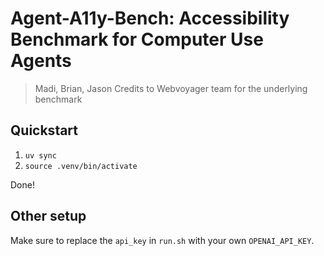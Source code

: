 # Agent-A11y-Bench: Accessibility Benchmark for Computer Use Agents
> Madi, Brian, Jason
> Credits to Webvoyager team for the underlying benchmark

## Quickstart
1. `uv sync`
2. `source .venv/bin/activate`

Done!

## Other setup

Make sure to replace the `api_key` in `run.sh` with your own `OPENAI_API_KEY`.